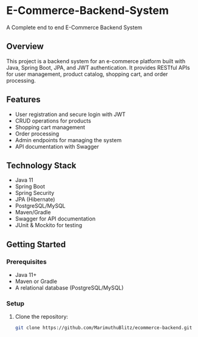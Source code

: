 # E-Commerce-Backend-System
A Complete end to end E-Commerce Backend System

## Overview
This project is a backend system for an e-commerce platform built with Java, Spring Boot, JPA, and JWT authentication. It provides RESTful APIs for user management, product catalog, shopping cart, and order processing.

## Features
- User registration and secure login with JWT
- CRUD operations for products
- Shopping cart management
- Order processing
- Admin endpoints for managing the system
- API documentation with Swagger

## Technology Stack
- Java 11
- Spring Boot
- Spring Security
- JPA (Hibernate)
- PostgreSQL/MySQL
- Maven/Gradle
- Swagger for API documentation
- JUnit & Mockito for testing

## Getting Started

### Prerequisites
- Java 11+
- Maven or Gradle
- A relational database (PostgreSQL/MySQL)

### Setup
1. Clone the repository:
   ```bash
   git clone https://github.com/MarimuthuBlitz/ecommerce-backend.git
